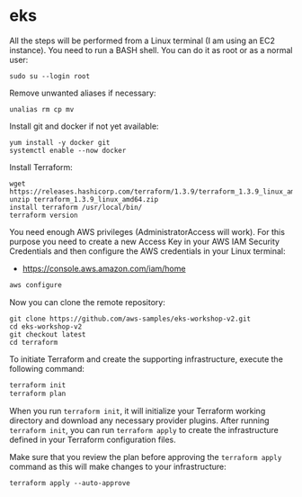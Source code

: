 # eks

All the steps will be performed from a Linux terminal (I am using an EC2 instance). You need to run a BASH shell. You can do it as root or as a normal user:
```
sudo su --login root

```
Remove unwanted aliases if necessary:
```
unalias rm cp mv

```
Install git and docker if not yet available:
```
yum install -y docker git
systemctl enable --now docker

```
Install Terraform:
```
wget https://releases.hashicorp.com/terraform/1.3.9/terraform_1.3.9_linux_amd64.zip
unzip terraform_1.3.9_linux_amd64.zip
install terraform /usr/local/bin/
terraform version

```
You need enough AWS privileges (AdministratorAccess will work). For this purpose you need to create a new Access Key in your AWS IAM Security Credentials and then configure the AWS credentials in your Linux terminal:
* https://console.aws.amazon.com/iam/home
```bash
aws configure

```
Now you can clone the remote repository:
```
git clone https://github.com/aws-samples/eks-workshop-v2.git
cd eks-workshop-v2
git checkout latest
cd terraform

```
To initiate Terraform and create the supporting infrastructure, execute the following command:
```bash
terraform init
terraform plan

```
When you run `terraform init`, it will initialize your Terraform working directory and download any necessary provider plugins. After running `terraform init`, you can run `terraform apply` to create the infrastructure defined in your Terraform configuration files.

Make sure that you review the plan before approving the `terraform apply` command as this will make changes to your infrastructure:
```
terraform apply --auto-approve

```


